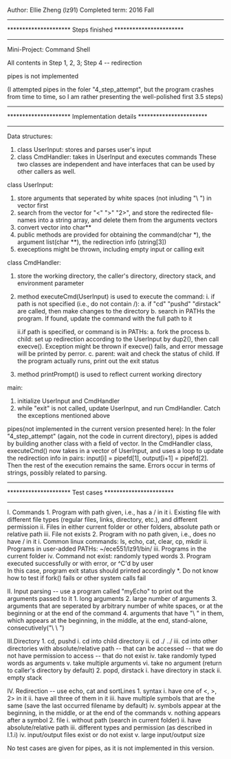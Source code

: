 Author: Ellie Zheng (lz91)
Completed term: 2016 Fall


*****************************************************************************
*********************          Steps finished         ***********************
*****************************************************************************
Mini-Project: Command Shell

All contents in Step 1, 2, 3; 
Step 4 -- redirection

pipes is not implemented

(I attempted pipes in the foler "4_step_attempt", but the program crashes from 
time to time, so I am rather presenting the well-polished first 3.5 steps)


*****************************************************************************
*********************      Implementation details     ***********************
*****************************************************************************
Data structures:
1. class UserInput:  stores and parses user's input
2. class CmdHandler: takes in UserInput and executes commands
These two classes are independent and have interfaces that can be used by 
other callers as well.

class UserInput: 
1. store arguments that seperated by white spaces (not inluding "\ ") in 
   vector<string> first
2. search from the vector for "<" ">" "2>", and store the redirected file-
   names into a string array, and delete them from the arguments vectors
3. convert vector<string> into char**
4. public methods are provided for obtaining the command(char *), the 
   argument list(char **), the redirection info (string[3])
5. execeptions might be thrown, including empty input or calling exit

class CmdHandler:
1. store the working directory, the caller's directory, directory stack, and
   environment parameter
2. method executeCmd(UserInput) is used to execute the command:
    i. if path is not specified (i.e., do not contain /):
          a. if "cd" "pushd" "dirstack" are called, then make changes to the
          directory
          b. search in PATHs the program. If found, update the command with the
          full path to it
 
    ii.if path is specified, or command is in PATHs:
          a. fork the process 
          b. child: set up redirection according to the UserInput by dup2(), 
          then call execve(). 
          Exception might be thrown if execve() fails, and error message will
          be printed by perror.
          c. parent: wait and check the status of child. If the program actually
          runs, print out the exit status
3. method printPrompt() is used to reflect current working directory

main:
1. initialize UserInput and CmdHandler
2. while "exit" is not called, update UserInput, and run CmdHandler.
   Catch the exceptions mentioned above

pipes(not implemented in the current version presented here):
In the foler "4_step_attempt" (again, not the code in current directory), 
pipes is added by building another class with a field of vector<UserInput>.
In the CmdHandler class, executeCmd() now takes in a vector of UserInput, and
uses a loop to update the redirection info in pairs: input[i] = pipefd[1], 
output[i+1] = pipefd[2]. Then the rest of the execution remains the same.
Errors occur in terms of strings, possibly related to parsing.


*****************************************************************************
*********************           Test cases            ***********************
*****************************************************************************
I.  Commands
    1. Program with path given, i.e., has a / in it
        i.   Existing file with different file types (regular files, links,
             directory, etc.), and different permission 
        ii.  Files in either current folder or other folders, absolute path
             or relative path
        iii. File not exists
    2. Program with no path given, i.e., does no have / in it
        i.   Common linux commands: ls, echo, cat, clear, cp, mkdir
        ii.  Programs in user-added PATHs: ~/ece551/lz91/bin/
        iii. Programs in the current folder
        iv.  Command not exist: randomly typed words
    3. Program executed successfully or with error, or ^C'd by user  
       In this case, program exit status should printed accordingly
    *. Do not know how to test if fork() fails or other system calls fail

II. Input parsing
    -- use a program called "myEcho" to print out the arguments passed to it
    1. long arguments
    2. large number of arguments
    3. arguments that are seperated by arbitrary number of white spaces,
       or at the beginning or at the end of the command
    4. arguments that have "\ " in them, which appears at the beginning, in
       the middle, at the end, stand-alone, consecutively("\ \ ")

III.Directory
    1. cd, pushd
       i.   cd into child directory
       ii.  cd ./ ../
       iii. cd into other directories with absolute/relative path
            -- that can be accessed
            -- that we do not have permission to access
            -- that do not exist
       iv.  take randomly typed words as arguments
       v.   take multiple arguments
       vi.  take no argument (return to caller's directory by default)
    2. popd, dirstack
       i.   have directory in stack
       ii.  empty stack

IV. Redirection
    -- use echo, cat and sortLines
    1. syntax
       i.   have one of <, >, 2> in it
       ii.  have all three of them in it
       iii. have multiple symbols that are the same (save the last occurred
            filename by default)
       iv.  symbols appear at the beginning, in the middle, or at the end of
            the commands
       v.   nothing appears after a symbol
    2. file
       i.   without path (search in current folder)
       ii.  have absolute/relative path
       iii. different types and permission (as described in I.1.i)
       iv.  input/output files exist or do not exist
       v.   large input/output size

No test cases are given for pipes, as it is not implemented in this version.



